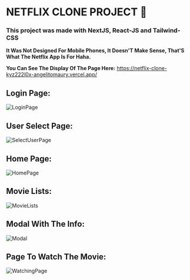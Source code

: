 # NETFLIX CLONE PROJECT 🎥

### This project was made with NextJS, React-JS and Tailwind-CSS
**It Was Not Designed For Mobile Phones, It Doesn'T Make Sense, That'S What The Netflix App Is For Haha.**

**You Can See The Display Of The Page Here:** https://netflix-clone-kyz222l0x-angelitomaury.vercel.app/

## Login Page:
![LoginPage](https://github.com/angelitoMaury/NETFLIX-CLONE-NEXTJS/assets/128613074/fdba2602-cfba-4a4c-ace3-f2a72ca24a60)

## User Select Page:
![SelectUserPage](https://github.com/angelitoMaury/NETFLIX-CLONE-NEXTJS/assets/128613074/0426540d-b476-4ddc-a3b5-bb4f976baacd)
## Home Page: 
![HomePage](https://github.com/angelitoMaury/NETFLIX-CLONE-NEXTJS/assets/128613074/bc580560-a94b-4cec-a201-5f9e3e11a03c)

## Movie Lists:
![MovieLists](https://github.com/angelitoMaury/NETFLIX-CLONE-NEXTJS/assets/128613074/12694857-97c6-45fa-86ad-52056a9d31dc)

## Modal With The Info:
![Modal](https://github.com/angelitoMaury/NETFLIX-CLONE-NEXTJS/assets/128613074/ef27893b-22f8-4ec3-a4e6-2a313ed43a4e)

## Page To Watch The Movie:
![WatchingPage](https://github.com/angelitoMaury/NETFLIX-CLONE-NEXTJS/assets/128613074/9fe7bbed-e013-498e-a29d-def3fa38be9c)







